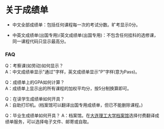 # 关于成绩单 <!-- {docsify-ignore} -->

- 中文全部成绩单：包括任何课程每一次的考试分数。旷考显示0分。

- 中英文成绩单(出国专用)/英文成绩单(出国专用)：不包含任何挂科的选修课，同一课程代码只显示最高分。

### FAQ <!-- {docsify-ignore} -->

Q：考察课(如劳动)如何显示？  
A：中文成绩单显示"通过"字样，英文成绩单显示"P"字样(意为Pass)。  

Q：成绩单上的GPA如何计算？  
A：成绩单上显示出的所有课程的加权平均分，按5分制换算即可。  

Q：在读学生成绩单如何开具？  
A：自助打印机。(档案馆可以翻译出国专用成绩单，但已不能删除课程。)  

Q：毕业生成绩单如何开具？
A：档案馆。在[大连理工大学档案馆](https://daj.dlut.edu.cn/)选择付费翻译成绩单服务，可以选择电子文件、邮寄或自取。